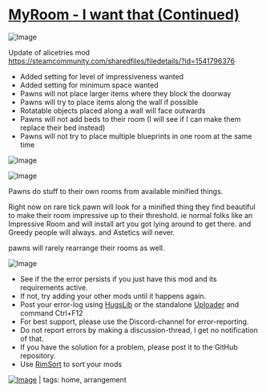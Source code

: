 # [MyRoom - I want that (Continued)](https://steamcommunity.com/sharedfiles/filedetails/?id=2381546712)

![Image](https://i.imgur.com/buuPQel.png)

Update of alicetries mod
https://steamcommunity.com/sharedfiles/filedetails/?id=1541796376

- Added setting for level of impressiveness wanted
- Added setting for minimum space wanted
- Pawns will not place larger items where they block the doorway
- Pawns will try to place items along the wall if possible
- Rotatable objects placed along a wall will face outwards
- Pawns will not add beds to their room (I will see if I can make them replace their bed instead)
- Pawns will not try to place multiple blueprints in one room at the same time

![Image](https://i.imgur.com/pufA0kM.png)
	
![Image](https://i.imgur.com/Z4GOv8H.png)

Pawns do stuff to their own rooms from available minified things.


Right now on rare tick pawn will look for a minified thing they find beautiful to make their room impressive up to their threshold. 
ie normal folks like an Impressive Room and will install art you got lying around to get there. 
and Greedy people will always. 
and Astetics will never.

pawns will rarely rearrange their rooms as well.

![Image](https://i.imgur.com/PwoNOj4.png)



-  See if the the error persists if you just have this mod and its requirements active.
-  If not, try adding your other mods until it happens again.
-  Post your error-log using [HugsLib](https://steamcommunity.com/workshop/filedetails/?id=818773962) or the standalone [Uploader](https://steamcommunity.com/sharedfiles/filedetails/?id=2873415404) and command Ctrl+F12
-  For best support, please use the Discord-channel for error-reporting.
-  Do not report errors by making a discussion-thread, I get no notification of that.
-  If you have the solution for a problem, please post it to the GitHub repository.
-  Use [RimSort](https://github.com/RimSort/RimSort/releases/latest) to sort your mods

 

[![Image](https://img.shields.io/github/v/release/emipa606/MyRoomIWantThat?label=latest%20version&style=plastic&color=9f1111&labelColor=black)](https://steamcommunity.com/sharedfiles/filedetails/changelog/2381546712) | tags:  home,  arrangement
